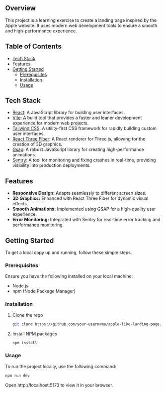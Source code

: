 ## Overview

This project is a learning exercise to create a landing page inspired by the Apple website. It uses modern web development tools to ensure a smooth and high-performance experience.

## Table of Contents

- [Tech Stack](#tech-stack)
- [Features](#features)
- [Getting Started](#getting-started)
  - [Prerequisites](#prerequisites)
  - [Installation](#installation)
  - [Usage](#usage)

## Tech Stack

- [React](https://reactjs.org/): A JavaScript library for building user interfaces.
- [Vite](https://vitejs.dev/): A build tool that provides a faster and leaner development experience for modern web projects.
- [Tailwind CSS](https://tailwindcss.com/): A utility-first CSS framework for rapidly building custom user interfaces.
- [React Three Fiber](https://docs.pmnd.rs/react-three-fiber/getting-started/introduction): A React renderer for Three.js, allowing for the creation of 3D graphics.
- [Gsap](https://gsap.com/): A robust JavaScript library for creating high-performance animations.
- [Sentry](https://sentry.io/): A tool for monitoring and fixing crashes in real-time, providing visibility into production deployments.

## Features

- **Responsive Design:** Adapts seamlessly to different screen sizes.
- **3D Graphics:** Enhanced with React Three Fiber for dynamic visual effects.
- **Smooth Animations:** Implemented using GSAP for a high-quality user experience.
- **Error Monitoring:** Integrated with Sentry for real-time error tracking and performance monitoring.

## Getting Started

To get a local copy up and running, follow these simple steps.

### Prerequisites

Ensure you have the following installed on your local machine:

- Node.js
- npm (Node Package Manager)

### Installation

1. Clone the repo
   ```sh
   git clone https://github.com/your-username/apple-like-landing-page.git
   ```
2. Install NPM packages
   ```sh
   npm install
   ```

### Usage

To run the project locally, use the following command:

```sh
npm run dev
```

Open http://localhost:5173 to view it in your browser.
